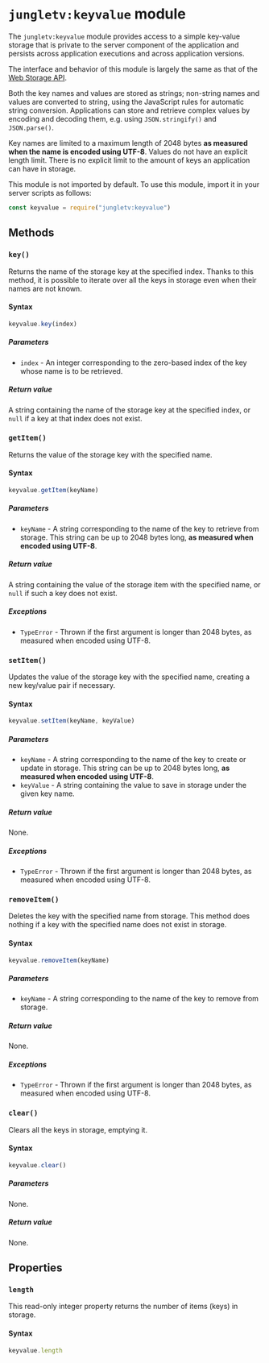 # `jungletv:keyvalue` module

The `jungletv:keyvalue` module provides access to a simple key-value storage that is private to the server component of the application and persists across application executions and across application versions.

The interface and behavior of this module is largely the same as that of the [Web Storage API](https://developer.mozilla.org/en-US/docs/Web/API/Storage).

Both the key names and values are stored as strings; non-string names and values are converted to string, using the JavaScript rules for automatic string conversion. Applications can store and retrieve complex values by encoding and decoding them, e.g. using `JSON.stringify()` and `JSON.parse()`.

Key names are limited to a maximum length of 2048 bytes **as measured when the name is encoded using UTF-8**.
Values do not have an explicit length limit.
There is no explicit limit to the amount of keys an application can have in storage.

This module is not imported by default. To use this module, import it in your server scripts as follows:

```js
const keyvalue = require("jungletv:keyvalue")
```

## Methods

### `key()`

Returns the name of the storage key at the specified index.
Thanks to this method, it is possible to iterate over all the keys in storage even when their names are not known.

#### Syntax

```js
keyvalue.key(index)
```

##### Parameters

- `index` - An integer corresponding to the zero-based index of the key whose name is to be retrieved.

##### Return value

A string containing the name of the storage key at the specified index, or `null` if a key at that index does not exist.

### `getItem()`

Returns the value of the storage key with the specified name.

#### Syntax

```js
keyvalue.getItem(keyName)
```

##### Parameters

- `keyName` - A string corresponding to the name of the key to retrieve from storage. This string can be up to 2048 bytes long, **as measured when encoded using UTF-8**.

##### Return value

A string containing the value of the storage item with the specified name, or `null` if such a key does not exist.

##### Exceptions

- `TypeError` - Thrown if the first argument is longer than 2048 bytes, as measured when encoded using UTF-8.

### `setItem()`

Updates the value of the storage key with the specified name, creating a new key/value pair if necessary.

#### Syntax

```js
keyvalue.setItem(keyName, keyValue)
```

##### Parameters

- `keyName` - A string corresponding to the name of the key to create or update in storage. This string can be up to 2048 bytes long, **as measured when encoded using UTF-8**.
- `keyValue` - A string containing the value to save in storage under the given key name.

##### Return value

None.

##### Exceptions

- `TypeError` - Thrown if the first argument is longer than 2048 bytes, as measured when encoded using UTF-8.

### `removeItem()`

Deletes the key with the specified name from storage.
This method does nothing if a key with the specified name does not exist in storage.

#### Syntax

```js
keyvalue.removeItem(keyName)
```

##### Parameters

- `keyName` - A string corresponding to the name of the key to remove from storage.

##### Return value

None.

##### Exceptions

- `TypeError` - Thrown if the first argument is longer than 2048 bytes, as measured when encoded using UTF-8.

### `clear()`

Clears all the keys in storage, emptying it.

#### Syntax

```js
keyvalue.clear()
```

##### Parameters

None.

##### Return value

None.

## Properties

### `length`

This read-only integer property returns the number of items (keys) in storage.

#### Syntax

```js
keyvalue.length
```